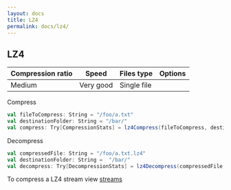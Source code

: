 ```yaml
---
layout: docs
title: LZ4
permalink: docs/lz4/
---
```


## LZ4

|Compression ratio|Speed|Files type|Options|
|--|--|--|--|
|Medium|Very good|Single file||

Compress

```scala
val fileToCompress: String = "/foo/a.txt"
val destinationFolder: String = "/bar/"
val compress: Try[CompressionStats] = lz4Compress(fileToCompress, destinationFolder)
```
Decompress
```scala
val compressedFile: String = "/foo/a.txt.lz4"
val destinationFolder: String =  "/bar/"
val decompress: Try[DecompressionStats] = lz4Decompress(compressedFile, destinationFolder)
```

To compress a LZ4 stream view  [streams](https://gekomad.github.io/scala-compress/docs/streams/)